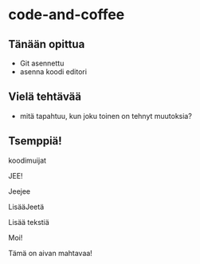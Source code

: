 # code-and-coffee


## Tänään opittua

 - Git asennettu
 - asenna koodi editori
 

## Vielä tehtävää

 - mitä tapahtuu, kun joku toinen on tehnyt muutoksia?

 ## Tsemppiä!

 koodimuijat

 JEE!

 Jeejee

 LisääJeetä

 Lisää tekstiä

 Moi!

 Tämä on aivan mahtavaa!
 

